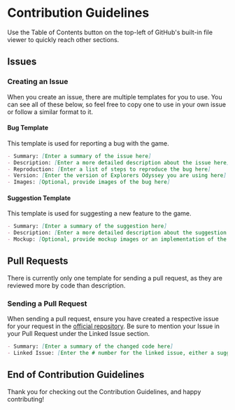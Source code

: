 # Contribution Guidelines
Use the Table of Contents button on the top-left of GitHub's built-in file viewer to quickly reach other sections.

## Issues
### Creating an Issue
When you create an issue, there are multiple templates for you to use. You can see all of these below, so feel free to copy one to use in your own issue or follow a similar format to it.
#### Bug Template
This template is used for reporting a bug with the game.
```markdown
- Summary: [Enter a summary of the issue here]
- Description: [Enter a more detailed description about the issue here]
- Reproduction: [Enter a list of steps to reproduce the bug here]
- Version: [Enter the version of Explorers Odyssey you are using here] (Confused? Run compiled code (JAR) with JAVA.exe instead of JAVAW.exe or find the Starting ExplorersOdyssey line in logs/consoles)
- Images: [Optional, provide images of the bug here]
```
#### Suggestion Template
This template is used for suggesting a new feature to the game.
```markdown
- Summary: [Enter a summary of the suggestion here]
- Description: [Enter a more detailed description about the suggestion here]
- Mockup: [Optional, provide mockup images or an implementation of the bug here]
```

## Pull Requests
There is currently only one template for sending a pull request, as they are reviewed more by code than description.
### Sending a Pull Request
When sending a pull request, ensure you have created a respective issue for your request in the [official repository](https://www.github.com/ExplorersOdysseyGame/Game). Be sure to mention your Issue in your Pull Request under the Linked Issue section.
```markdown
- Summary: [Enter a summary of the changed code here]
- Linked Issue: [Enter the # number for the linked issue, either a suggestion issue or bug issue]
```

## End of Contribution Guidelines
Thank you for checking out the Contribution Guidelines, and happy contributing!